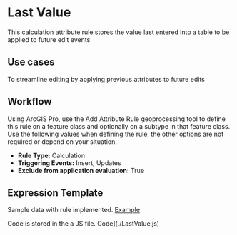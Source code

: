 # Last Value

This calculation attribute rule stores the value last entered into a table to be applied to future edit events

## Use cases

To streamline editing by applying previous attributes to future edits

## Workflow

Using ArcGIS Pro, use the Add Attribute Rule geoprocessing tool to define this rule on a feature class and optionally on a subtype in that feature class.  Use the following values when defining the rule, the other options are not required or depend on your situation.
  
  - **Rule Type:** Calculation
  - **Triggering Events:** Insert, Updates
  - **Exclude from application evaluation:** True


## Expression Template

Sample data with rule implemented.  [Example](./LastValue.gdb.zip)

Code is stored in the a JS file.  Code](./LastValue.js)